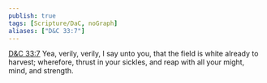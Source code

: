 ```yaml
---
publish: true
tags: [Scripture/DaC, noGraph]
aliases: ["D&C 33:7"]
---
```

[D&C 33:7](https://churchofjesuschrist.org/study/scriptures/dc-testament/dc/33?lang=eng&id=p7#p7) Yea, verily, verily, I say unto you, that the field is white already to harvest; wherefore, thrust in your sickles, and reap with all your might, mind, and strength.
